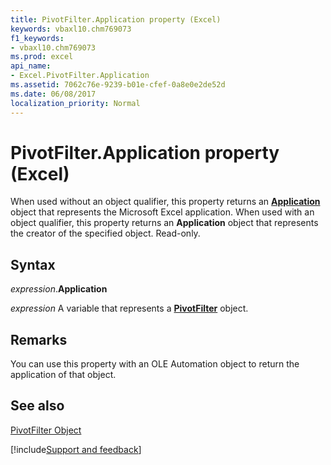 ```yaml
---
title: PivotFilter.Application property (Excel)
keywords: vbaxl10.chm769073
f1_keywords:
- vbaxl10.chm769073
ms.prod: excel
api_name:
- Excel.PivotFilter.Application
ms.assetid: 7062c76e-9239-b01e-cfef-0a8e0e2de52d
ms.date: 06/08/2017
localization_priority: Normal
---
```



# PivotFilter.Application property (Excel)

When used without an object qualifier, this property returns an  **[Application](Excel.Application(object).md)** object that represents the Microsoft Excel application. When used with an object qualifier, this property returns an **Application** object that represents the creator of the specified object. Read-only.


## Syntax

_expression_.**Application**

_expression_ A variable that represents a **[PivotFilter](Excel.PivotFilter.md)** object.


## Remarks

You can use this property with an OLE Automation object to return the application of that object.


## See also


[PivotFilter Object](Excel.PivotFilter.md)

[!include[Support and feedback](~/includes/feedback-boilerplate.md)]